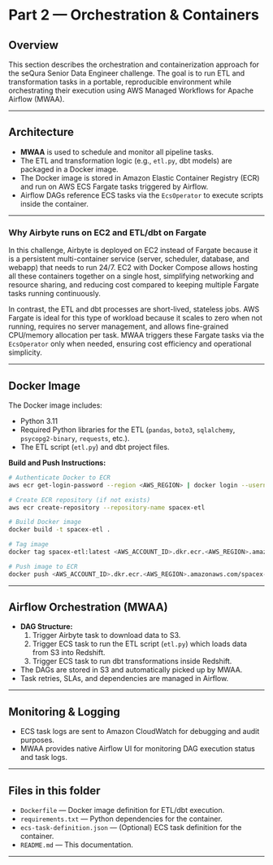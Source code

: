 # Part 2 — Orchestration & Containers

## Overview
This section describes the orchestration and containerization approach for the seQura Senior Data Engineer challenge. The goal is to run ETL and transformation tasks in a portable, reproducible environment while orchestrating their execution using AWS Managed Workflows for Apache Airflow (MWAA).

---

## Architecture

- **MWAA** is used to schedule and monitor all pipeline tasks.
- The ETL and transformation logic (e.g., `etl.py`, dbt models) are packaged in a Docker image.
- The Docker image is stored in Amazon Elastic Container Registry (ECR) and run on AWS ECS Fargate tasks triggered by Airflow.
- Airflow DAGs reference ECS tasks via the `EcsOperator` to execute scripts inside the container.

---


### Why Airbyte runs on EC2 and ETL/dbt on Fargate

In this challenge, Airbyte is deployed on EC2 instead of Fargate because it is a persistent multi-container service (server, scheduler, database, and webapp) that needs to run 24/7. EC2 with Docker Compose allows hosting all these containers together on a single host, simplifying networking and resource sharing, and reducing cost compared to keeping multiple Fargate tasks running continuously.

In contrast, the ETL and dbt processes are short-lived, stateless jobs. AWS Fargate is ideal for this type of workload because it scales to zero when not running, requires no server management, and allows fine-grained CPU/memory allocation per task. MWAA triggers these Fargate tasks via the `EcsOperator` only when needed, ensuring cost efficiency and operational simplicity.

---

## Docker Image

The Docker image includes:
- Python 3.11
- Required Python libraries for the ETL (`pandas`, `boto3`, `sqlalchemy`, `psycopg2-binary`, `requests`, etc.).
- The ETL script (`etl.py`) and dbt project files.

**Build and Push Instructions:**
```bash
# Authenticate Docker to ECR
aws ecr get-login-password --region <AWS_REGION> | docker login --username AWS --password-stdin <AWS_ACCOUNT_ID>.dkr.ecr.<AWS_REGION>.amazonaws.com

# Create ECR repository (if not exists)
aws ecr create-repository --repository-name spacex-etl

# Build Docker image
docker build -t spacex-etl .

# Tag image
docker tag spacex-etl:latest <AWS_ACCOUNT_ID>.dkr.ecr.<AWS_REGION>.amazonaws.com/spacex-etl:latest

# Push image to ECR
docker push <AWS_ACCOUNT_ID>.dkr.ecr.<AWS_REGION>.amazonaws.com/spacex-etl:latest
```

---

## Airflow Orchestration (MWAA)

- **DAG Structure:**
  1. Trigger Airbyte task to download data to S3.
  1. Trigger ECS task to run the ETL script (`etl.py`) which loads data from S3 into Redshift.
  2. Trigger ECS task to run dbt transformations inside Redshift.
- The DAGs are stored in S3 and automatically picked up by MWAA.
- Task retries, SLAs, and dependencies are managed in Airflow.

---

## Monitoring & Logging
- ECS task logs are sent to Amazon CloudWatch for debugging and audit purposes.
- MWAA provides native Airflow UI for monitoring DAG execution status and task logs.

---

## Files in this folder
- `Dockerfile` — Docker image definition for ETL/dbt execution.
- `requirements.txt` — Python dependencies for the container.
- `ecs-task-definition.json` — (Optional) ECS task definition for the container.
- `README.md` — This documentation.

---